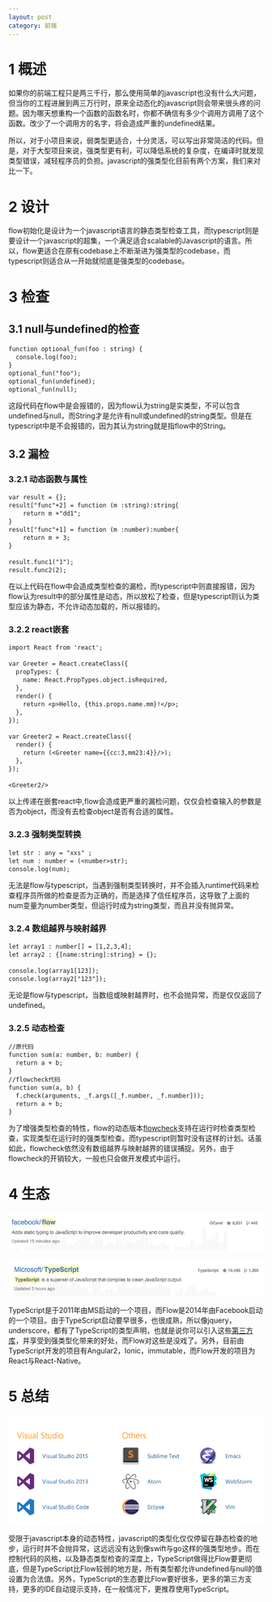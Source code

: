 ```yaml
---
layout: post
category: 前端
---
```


# 1 概述
如果你的前端工程只是两三千行，那么使用简单的javascript也没有什么大问题，但当你的工程进展到两三万行时，原来全动态化的javascript则会带来很头疼的问题。因为哪天想重构一个函数的函数名时，你都不确信有多少个调用方调用了这个函数。改少了一个调用方的名字，将会造成严重的undefined结果。

所以，对于小项目来说，弱类型更适合，十分灵活，可以写出非常简洁的代码。但是，对于大型项目来说，强类型更有利，可以降低系统的复杂度，在编译时就发现类型错误，减轻程序员的负担。javascript的强类型化目前有两个方案，我们来对比一下。

# 2 设计
flow初始化是设计为一个javascript语言的静态类型检查工具，而typescript则是要设计一个javascript的超集，一个满足适合scalable的Javascript的语言。所以，flow更适合在原有codebase上不断渐进为强类型的codebase，而typescript则适合从一开始就彻底是强类型的codebase。

# 3 检查

## 3.1 null与undefined的检查

```
function optional_fun(foo : string) {
  console.log(foo);
}
optional_fun("foo");
optional_fun(undefined);
optional_fun(null);
```

这段代码在flow中是会报错的，因为flow认为string是实类型，不可以包含undefined与null，而String才是允许有null或undefined的string类型。但是在typescript中是不会报错的，因为其认为string就是指flow中的String。

## 3.2 漏检

### 3.2.1 动态函数与属性

```
var result = {};
result["func"+2] = function (m :string):string{
	return m +"dd1";
}
result["func"+1] = function (m :number):number{
	return m + 3;
}

result.func1("1");
result.func2(2);
```

在以上代码在flow中会造成类型检查的漏检，而typescript中则直接报错，因为flow认为result中的部分属性是动态，所以放松了检查，但是typescript则认为类型应该为静态，不允许动态加载的，所以报错的。

### 3.2.2 react嵌套

```
import React from 'react';

var Greeter = React.createClass({
  propTypes: {
    name: React.PropTypes.object.isRequired,
  },
  render() {
    return <p>Hello, {this.props.name.mm}!</p>;
  },
});

var Greeter2 = React.createClass({
  render() {
    return (<Greeter name={{cc:3,mm23:4}}/>);
  },
});

<Greeter2/>
```

以上传递在嵌套react中,flow会造成更严重的漏检问题，仅仅会检查输入的参数是否为object，而没有去检查object是否有合适的属性。

### 3.2.3 强制类型转换

```
let str : any = "xxs" ;
let num : number = (<number>str); 
console.log(num);
```

无法是flow与typescript，当遇到强制类型转换时，并不会插入runtime代码来检查程序员所做的检查是否为正确的，而是选择了信任程序员，这导致了上面的num变量为number类型，但运行时成为string类型，而且并没有抛异常。

### 3.2.4 数组越界与映射越界

```
let array1 : number[] = [1,2,3,4];
let array2 : {[name:string]:string} = {};

console.log(array1[123]);
console.log(array2["123"]);
```

无论是flow与typescript，当数组或映射越界时，也不会抛异常，而是仅仅返回了undefined。

### 3.2.5 动态检查

```
//原代码
function sum(a: number, b: number) {
  return a + b;
}
//flowcheck代码
function sum(a, b) {
  f.check(arguments, _f.args([_f.number, _f.number]));
  return a + b;
}
```

为了增强类型检查的特性，flow的动态版本[flowcheck](http://gcanti.github.io/flowcheck/)支持在运行时检查类型检查，实现类型在运行时的强类型检查。而typescript则暂时没有这样的计划。话虽如此，flowcheck依然没有数组越界与映射越界的错误捕捉。另外，由于flowcheck的开销较大，一般也只会做开发模式中运行。

# 4 生态

![Screen Shot 2016-04-02 at 3.15.42 P](/assets/img/Screen%20Shot%202016-04-02%20at%203.15.42%20PM.png)

![Screen Shot 2016-04-02 at 3.15.51 P](/assets/img/Screen%20Shot%202016-04-02%20at%203.15.51%20PM.png)

TypeScript是于2011年由MS启动的一个项目，而Flow是2014年由Facebook启动的一个项目。由于TypeScript启动要早很多，也很成熟，所以像jquery，underscore，都有了TypeScript的类型声明，也就是说你可以引入这些[第三方库](http://definitelytyped.org/)，并享受到强类型化带来的好处，而Flow对这些是没戏了。另外，目前由TypeScript开发的项目有Angular2，Ionic，immutable，而Flow开发的项目为React与React-Native。

# 5 总结

![Screen Shot 2016-04-02 at 3.31.23 P](/assets/img/Screen%20Shot%202016-04-02%20at%203.31.23%20PM.png)

受限于javascript本身的动态特性，javascript的类型化仅仅停留在静态检查的地步，运行时并不会抛异常，这远远没有达到像swift与go这样的强类型地步。而在控制代码的风格，以及静态类型检查的深度上，TypeScript做得比Flow要更彻底，但是TypeScript比Flow较弱的地方是，所有类型都允许undefined与null的值设置为合法值。另外，TypeScript的生态要比Flow要好很多，更多的第三方支持，更多的IDE自动提示支持，在一般情况下，更推荐使用TypeScript。


